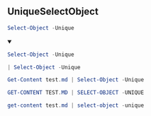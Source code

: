 ## UniqueSelectObject
```ps1
Select-Object -Unique
```
<details open>
    <summary></summary>

```ps1
Select-Object -Unique
```
```ps1
| Select-Object -Unique
```
```ps1
Get-Content test.md | Select-Object -Unique
```

```ps1
GET-CONTENT TEST.MD | SELECT-OBJECT -UNIQUE
```
```ps1
get-content test.md | select-object -unique
```
</details>
